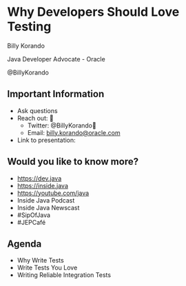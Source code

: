 # Why Developers Should Love Testing
Billy Korando

Java Developer Advocate - Oracle

@BillyKorando
>>
## Important Information

* Ask questions
* Reach out:  
    * Twitter: @BillyKorando 
    * Email: billy.korando@oracle.com
* Link to presentation:  
>>
## Would you like to know more?

* https://dev.java
* https://inside.java
* https://youtube.com/java 
* Inside Java Podcast
* Inside Java Newscast
* #SipOfJava
* #JEPCafé
>>
## Agenda
* Why Write Tests
* Write Tests You Love
* Writing Reliable Integration Tests




